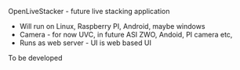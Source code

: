 OpenLiveStacker - future live stacking application

- Will run on Linux, Raspberry PI, Android, maybe windows
- Camera - for now UVC, in future ASI ZWO, Andoid, PI camera etc,
- Runs as web server - UI is web based UI

To be developed
